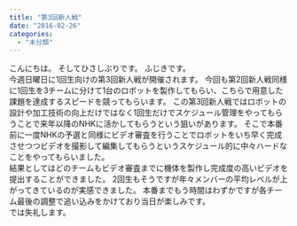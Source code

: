 ```yaml
---
title: "第3回新人戦"
date: "2016-02-26"
categories: 
  - "未分類"
---
```


こんにちは。 そしてひさしぶりです。 ふじきです。  
今週日曜日に1回生向けの第3回新人戦が開催されます。 今回も第2回新人戦同様に1回生を3チームに分けて1台のロボットを製作してもらい、こちらで用意した課題を達成するスピードを競ってもらいます。 この第3回新人戦ではロボットの設計や加工技術の向上だけではなく1回生だけでスケジュール管理をやってもらうことで来年以降のNHKに活かしてもらうという狙いがあります。 そこで本番前に一度NHKの予選と同様にビデオ審査を行うことでロボットをいち早く完成させつつビデオを撮影して編集してもらうというスケジュール的に中々ハードなことをやってもらいました。  
結果としてはどのチームもビデオ審査までに機体を製作し完成度の高いビデオを提出することができました。 2回生もそうですが年々メンバーの平均レベルが上がってきているのが実感できました。 本番までもう時間はわずかですが各チーム最後の調整で追い込みをかけており当日が楽しみです。  
では失礼します。
